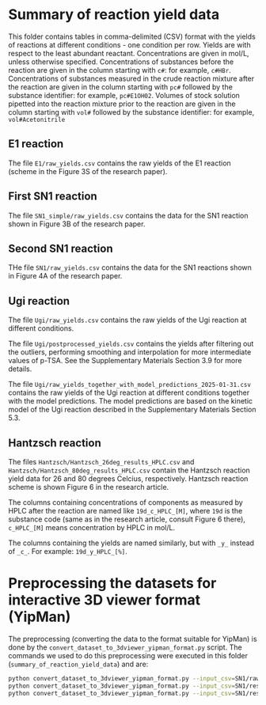 # Summary of reaction yield data

This folder contains tables in comma-delimited (CSV) format with the yields of reactions at different conditions - one condition per row.
Yields are with respect to the least abundant reactant. Concentrations are given in mol/L,
unless otherwise specified. Concentrations of substances before the reaction are given in the column starting with
`c#`: for example, `c#HBr`. Concentrations of substances measured in the crude reaction mixture after the reaction
are given in the column starting with `pc#` followed by the substance identifier: for example, `pc#E1OH02`.
Volumes of stock solution pipetted into the reaction mixture prior to the reaction are given in the column starting with
`vol#` followed by the substance identifier: for example, `vol#Acetonitrile`

## E1 reaction

The file `E1/raw_yields.csv` contains the raw yields of the E1 reaction (scheme in the Figure 3S of the research paper).

## First SN1 reaction 

The file `SN1_simple/raw_yields.csv` contains the data for the SN1 reaction shown in Figure 3B of the research paper.

## Second SN1 reaction

THe file `SN1/raw_yields.csv` contains the data for the SN1 reactions shown in Figure 4A of the research paper.

## Ugi reaction

The file `Ugi/raw_yields.csv` contains the raw yields of the Ugi reaction at different conditions.

The file `Ugi/postprocessed_yields.csv` contains the yields after filtering out the outliers, performing smoothing
and interpolation for more intermediate values of p-TSA. See the Supplementary Materials Section 3.9 for
more details.

The file `Ugi/raw_yields_together_with_model_predictions_2025-01-31.csv` contains the raw yields of the Ugi reaction at different conditions
together with the model predictions. The model predictions are based on the kinetic model of the Ugi reaction described
in the Supplementary Materials Section 5.3.

## Hantzsch reaction

The files `Hantzsch/Hantzsch_26deg_results_HPLC.csv` and `Hantzsch/Hantzsch_80deg_results_HPLC.csv` contain
the Hantzsch reaction yield data for 26 and 80 degrees Celcius, respectively. 
Hantzsch reaction scheme is shown Figure 6 in the research article.

The columns containing concentrations of components as measured by HPLC after the reaction are named
like `19d_c_HPLC_[M]`, where `19d` is the substance code (same as in the research article, consult Figure 6 there),
`c_HPLC_[M]` means concentration by HPLC in mol/L. 

The columns containing the yields are named similarly, but with `_y_` instead
of `_c_`. For example: `19d_y_HPLC_[%]`.

# Preprocessing the datasets for interactive 3D viewer format (YipMan)

The preprocessing (converting the data to the format suitable for YipMan) is done by
the `convert_dataset_to_3dviewer_yipman_format.py` script. The commands we used to do this preprocessing were
executed in this folder (`summary_of_reaction_yield_data`) and are:

```bash
python convert_dataset_to_3dviewer_yipman_format.py --input_csv=SN1/raw_yields.csv --output_csv=SN1/SN1_raw_yields_yipman.csv --X='c#SN1OH01' --Y='c#HBr' --Z='Temperature' --V='yield' --Xscale=1000 --Yscale=1000 --Zscale=1 --Xrename='[SN10H01](mM)' --Yrename='[HBr](mM)'
python convert_dataset_to_3dviewer_yipman_format.py --input_csv=SN1/resampled_SN1_yield.csv --output_csv=SN1/resampled_SN1_yield_yipman.csv --X='Alcohol(mM)' --Y='HBr(mM)' --Z='Temperature(°C)' --V='Yield' --Xscale=1 --Yscale=1 --Zscale=1 --Xrename='[Alcohol](mM)' --Yrename='[HBr](mM)'
python convert_dataset_to_3dviewer_yipman_format.py --input_csv=SN1/resampled_SN1_yield_15d.csv --output_csv=SN1/resampled_SN1_yield_15d_yipman.csv --X='Alcohol(mM)' --Y='HBr(mM)' --Z='Temperature(°C)' --V='yield of 15d' --Xscale=1 --Yscale=1 --Zscale=1 --Xrename='[Alcohol](mM)' --Yrename='[HBr](mM)'

```
